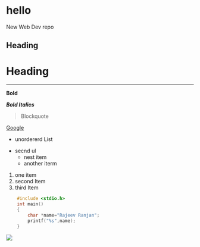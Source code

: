 # hello
New Web Dev repo
## Heading

# Heading
---

__Bold__

_**Bold Italics**_

>Blockquote

<!--Links-->
[Google](www.google.com "Search anything")

- unordererd List
* secnd ul
    * nest item
    - another iterm


<!--ordered List-->

1. one item
3. second Item
2. third Item

```c
    #include <stdio.h>
    int main()
    {
        char *name="Rajeev Ranjan";
        printf("%s",name);
    }

```

![](https://images.unsplash.com/photo-1487058792275-0ad4aaf24ca7?ixid=MXwxMjA3fDB8MHxzZWFyY2h8MjN8fGludGVybmV0fGVufDB8fDB8&ixlib=rb-1.2.1&auto=format&fit=crop&w=500&q=60)

